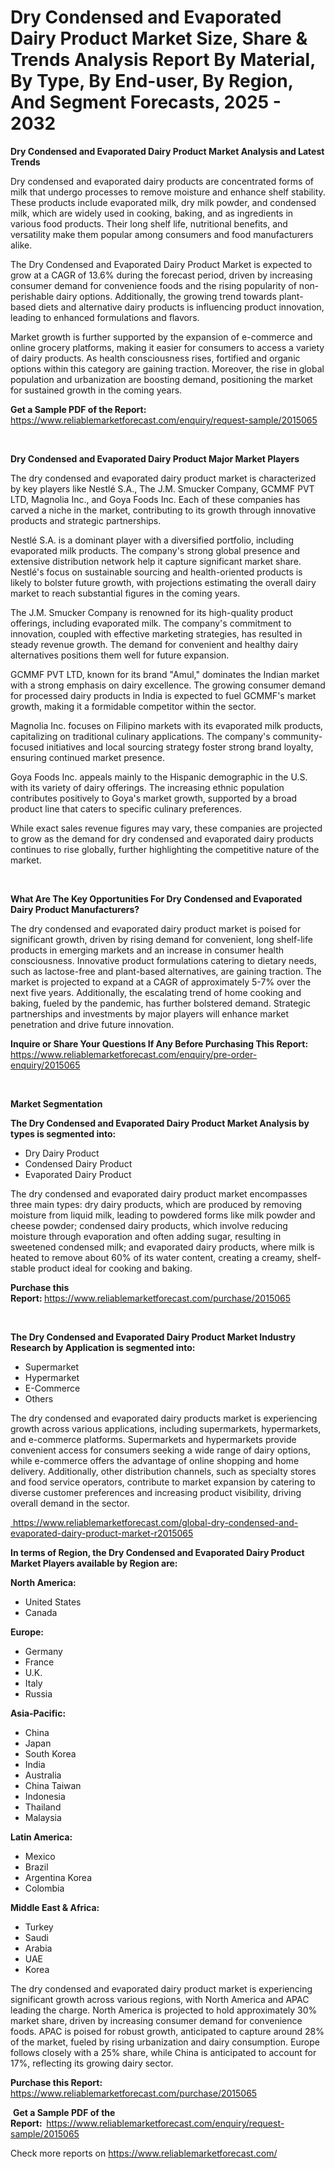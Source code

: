 <p><h1>Dry Condensed and Evaporated Dairy Product Market Size, Share & Trends Analysis Report By Material, By Type, By End-user, By Region, And Segment Forecasts, 2025 - 2032</h1></p><p><strong>Dry Condensed and Evaporated Dairy Product Market Analysis and Latest Trends</strong></p>
<p><p>Dry condensed and evaporated dairy products are concentrated forms of milk that undergo processes to remove moisture and enhance shelf stability. These products include evaporated milk, dry milk powder, and condensed milk, which are widely used in cooking, baking, and as ingredients in various food products. Their long shelf life, nutritional benefits, and versatility make them popular among consumers and food manufacturers alike.</p><p>The Dry Condensed and Evaporated Dairy Product Market is expected to grow at a CAGR of 13.6% during the forecast period, driven by increasing consumer demand for convenience foods and the rising popularity of non-perishable dairy options. Additionally, the growing trend towards plant-based diets and alternative dairy products is influencing product innovation, leading to enhanced formulations and flavors. </p><p>Market growth is further supported by the expansion of e-commerce and online grocery platforms, making it easier for consumers to access a variety of dairy products. As health consciousness rises, fortified and organic options within this category are gaining traction. Moreover, the rise in global population and urbanization are boosting demand, positioning the market for sustained growth in the coming years.</p></p>
<p><strong>Get a Sample PDF of the Report:&nbsp;</strong> <a href="https://www.reliablemarketforecast.com/enquiry/request-sample/2015065?utm_campaign=1833&utm_medium=2&utm_source=Github&utm_content=ia&utm_term=17012025&utm_id=dry-condensed-and-evaporated-dairy-product">https://www.reliablemarketforecast.com/enquiry/request-sample/2015065</a></p>
<p>&nbsp;</p>
<p><strong>Dry Condensed and Evaporated Dairy Product Major Market Players</strong></p>
<p><p>The dry condensed and evaporated dairy product market is characterized by key players like Nestlé S.A., The J.M. Smucker Company, GCMMF PVT LTD, Magnolia Inc., and Goya Foods Inc. Each of these companies has carved a niche in the market, contributing to its growth through innovative products and strategic partnerships.</p><p>Nestlé S.A. is a dominant player with a diversified portfolio, including evaporated milk products. The company's strong global presence and extensive distribution network help it capture significant market share. Nestlé's focus on sustainable sourcing and health-oriented products is likely to bolster future growth, with projections estimating the overall dairy market to reach substantial figures in the coming years.</p><p>The J.M. Smucker Company is renowned for its high-quality product offerings, including evaporated milk. The company's commitment to innovation, coupled with effective marketing strategies, has resulted in steady revenue growth. The demand for convenient and healthy dairy alternatives positions them well for future expansion.</p><p>GCMMF PVT LTD, known for its brand "Amul," dominates the Indian market with a strong emphasis on dairy excellence. The growing consumer demand for processed dairy products in India is expected to fuel GCMMF's market growth, making it a formidable competitor within the sector.</p><p>Magnolia Inc. focuses on Filipino markets with its evaporated milk products, capitalizing on traditional culinary applications. The company's community-focused initiatives and local sourcing strategy foster strong brand loyalty, ensuring continued market presence.</p><p>Goya Foods Inc. appeals mainly to the Hispanic demographic in the U.S. with its variety of dairy offerings. The increasing ethnic population contributes positively to Goya's market growth, supported by a broad product line that caters to specific culinary preferences.</p><p>While exact sales revenue figures may vary, these companies are projected to grow as the demand for dry condensed and evaporated dairy products continues to rise globally, further highlighting the competitive nature of the market.</p></p>
<p>&nbsp;</p>
<p><strong>What Are The Key Opportunities For Dry Condensed and Evaporated Dairy Product Manufacturers?</strong></p>
<p><p>The dry condensed and evaporated dairy product market is poised for significant growth, driven by rising demand for convenient, long shelf-life products in emerging markets and an increase in consumer health consciousness. Innovative product formulations catering to dietary needs, such as lactose-free and plant-based alternatives, are gaining traction. The market is projected to expand at a CAGR of approximately 5-7% over the next five years. Additionally, the escalating trend of home cooking and baking, fueled by the pandemic, has further bolstered demand. Strategic partnerships and investments by major players will enhance market penetration and drive future innovation.</p></p>
<p><strong>Inquire or Share Your Questions If Any Before Purchasing This Report:</strong> <a href="https://www.reliablemarketforecast.com/enquiry/pre-order-enquiry/2015065?utm_campaign=1833&utm_medium=2&utm_source=Github&utm_content=ia&utm_term=17012025&utm_id=dry-condensed-and-evaporated-dairy-product">https://www.reliablemarketforecast.com/enquiry/pre-order-enquiry/2015065</a></p>
<p>&nbsp;</p>
<p><strong>Market Segmentation</strong></p>
<p><strong>The Dry Condensed and Evaporated Dairy Product Market Analysis by types is segmented into:</strong></p>
<p><ul><li>Dry Dairy Product</li><li>Condensed Dairy Product</li><li>Evaporated Dairy Product</li></ul></p>
<p><p>The dry condensed and evaporated dairy product market encompasses three main types: dry dairy products, which are produced by removing moisture from liquid milk, leading to powdered forms like milk powder and cheese powder; condensed dairy products, which involve reducing moisture through evaporation and often adding sugar, resulting in sweetened condensed milk; and evaporated dairy products, where milk is heated to remove about 60% of its water content, creating a creamy, shelf-stable product ideal for cooking and baking.</p></p>
<p><strong>Purchase this Report:&nbsp;</strong><a href="https://www.reliablemarketforecast.com/purchase/2015065?utm_campaign=1833&utm_medium=2&utm_source=Github&utm_content=ia&utm_term=17012025&utm_id=dry-condensed-and-evaporated-dairy-product">https://www.reliablemarketforecast.com/purchase/2015065</a></p>
<p>&nbsp;</p>
<p><strong>The Dry Condensed and Evaporated Dairy Product Market Industry Research by Application is segmented into:</strong></p>
<p><ul><li>Supermarket</li><li>Hypermarket</li><li>E-Commerce</li><li>Others</li></ul></p>
<p><p>The dry condensed and evaporated dairy products market is experiencing growth across various applications, including supermarkets, hypermarkets, and e-commerce platforms. Supermarkets and hypermarkets provide convenient access for consumers seeking a wide range of dairy options, while e-commerce offers the advantage of online shopping and home delivery. Additionally, other distribution channels, such as specialty stores and food service operators, contribute to market expansion by catering to diverse customer preferences and increasing product visibility, driving overall demand in the sector.</p></p>
<p><a href="https://www.reliablemarketforecast.com/global-dry-condensed-and-evaporated-dairy-product-market-r2015065?utm_campaign=1833&utm_medium=2&utm_source=Github&utm_content=ia&utm_term=17012025&utm_id=dry-condensed-and-evaporated-dairy-product">&nbsp;https://www.reliablemarketforecast.com/global-dry-condensed-and-evaporated-dairy-product-market-r2015065</a></p>
<p><strong>In terms of Region, the Dry Condensed and Evaporated Dairy Product Market Players available by Region are:</strong></p>
<p>
    <p> <strong> North America: </strong>
        <ul>
            <li>United States</li>
            <li>Canada</li>
        </ul>
        </p> 
    <p> <strong> Europe: </strong>
        <ul>
            <li>Germany</li>
            <li>France</li>
            <li>U.K.</li>
            <li>Italy</li>
            <li>Russia</li>
        </ul>
        </p> 
    <p> <strong> Asia-Pacific: </strong>
        <ul>
            <li>China</li>
            <li>Japan</li>
            <li>South Korea</li>
            <li>India</li>
            <li>Australia</li>
            <li>China Taiwan</li>
            <li>Indonesia</li>
            <li>Thailand</li>
            <li>Malaysia</li>
        </ul>
        </p> 
    <p> <strong> Latin America: </strong>
        <ul>
            <li>Mexico</li>
            <li>Brazil</li>
            <li>Argentina Korea</li>
            <li>Colombia</li>
        </ul>
        </p> 
    <p> <strong> Middle East & Africa: </strong>
        <ul>
            <li>Turkey</li>
            <li>Saudi</li>
            <li>Arabia</li>
            <li>UAE</li>
            <li>Korea</li>
        </ul>
    </p>
    </p>
<p><p>The dry condensed and evaporated dairy product market is experiencing significant growth across various regions, with North America and APAC leading the charge. North America is projected to hold approximately 30% market share, driven by increasing consumer demand for convenience foods. APAC is poised for robust growth, anticipated to capture around 28% of the market, fueled by rising urbanization and dairy consumption. Europe follows closely with a 25% share, while China is anticipated to account for 17%, reflecting its growing dairy sector.</p></p>
<p><strong>Purchase this Report: </strong><a href="https://www.reliablemarketforecast.com/purchase/2015065?utm_campaign=1833&utm_medium=2&utm_source=Github&utm_content=ia&utm_term=17012025&utm_id=dry-condensed-and-evaporated-dairy-product">https://www.reliablemarketforecast.com/purchase/2015065</a></p>
<p>&nbsp;<strong>Get a Sample PDF of the Report:&nbsp;&nbsp;</strong><a href="https://www.reliablemarketforecast.com/enquiry/request-sample/2015065?utm_campaign=1833&utm_medium=2&utm_source=Github&utm_content=ia&utm_term=17012025&utm_id=dry-condensed-and-evaporated-dairy-product">https://www.reliablemarketforecast.com/enquiry/request-sample/2015065</a></p>
<p><strong></strong></p>
<p>Check more reports on <a href="https://www.reliablemarketforecast.com/?utm_campaign=1833&utm_medium=2&utm_source=Github&utm_content=ia&utm_term=17012025&utm_id=dry-condensed-and-evaporated-dairy-product">https://www.reliablemarketforecast.com/</a></p>